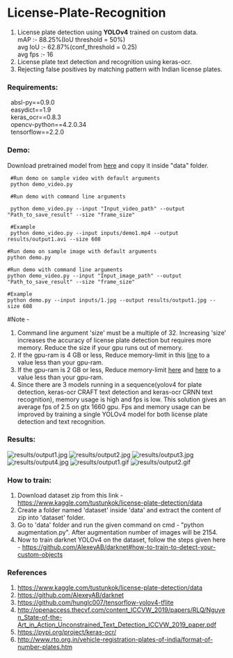# License-Plate-Recognition
1. License plate detection using **YOLOv4** trained on custom data. </br>
  mAP :- 88.25%(IoU threshold = 50%) </br>
  avg IoU :- 62.87%(conf_threshold = 0.25) </br>
  avg fps :- 16 </br>
2. License plate text detection and recognition using keras-ocr. </br>
3. Rejecting false positives by matching pattern with Indian license plates. </br>

### Requirements:
&nbsp; absl-py==0.9.0 </br>
&nbsp; easydict==1.9 </br>
&nbsp; keras_ocr==0.8.3 </br>
&nbsp; opencv-python==4.2.0.34 </br>
&nbsp; tensorflow==2.2.0 </br>

### Demo:
Download pretrained model from [here](https://drive.google.com/file/d/1cAcL8E3segwC10vP404MZBi1sBRv-it-/view?usp=sharing) and copy it inside "data" folder. </br>
<pre><code> #Run demo on sample video with default arguments
 python demo_video.py
 
 #Run demo with command line arguments </br>
 python demo_video.py --input "Input_video_path" --output "Path_to_save_result" --size "frame_size"
 
 #Example
 python demo_video.py --input inputs/demo1.mp4 --output results/output1.avi --size 608 </code></pre>

<pre><code>#Run demo on sample image with default arguments
python demo.py

#Run demo with command line arguments
python demo_video.py --input "Input_image_path" --output "Path_to_save_result" --size "frame_size"

#Example
python demo.py --input inputs/1.jpg --output results/output1.jpg --size 608 </code></pre>

#Note - 
1. Command line argument 'size' must be a multiple of 32. Increasing 'size' increases the accuracy of license plate detection but requires more memory. Reduce the size if your gpu runs out of memory.
2. If the gpu-ram is 4 GB or less, Reduce memory-limit in this [line](https://github.com/keshavoct98/License-Plate-Recognition/blob/be64d2e01e2d1d9ef54fc36dd931a3f9b74a6c82/demo_video.py#L17) to a value less than your gpu-ram.
3. If the gpu-ram is 2 GB or less, Reduce memory-limit [here](https://github.com/keshavoct98/License-Plate-Recognition/blob/be64d2e01e2d1d9ef54fc36dd931a3f9b74a6c82/demo.py#L17) and [here](https://github.com/keshavoct98/License-Plate-Recognition/blob/be64d2e01e2d1d9ef54fc36dd931a3f9b74a6c82/demo_video.py#L17) to a value less than your gpu-ram.
4. Since there are 3 models running in a sequence(yolov4 for plate detection, keras-ocr CRAFT text detection and keras-ocr CRNN text recognition), memory usage is high and fps is low. This solution gives an average fps of 2.5 on gtx 1660 gpu.
Fps and memory usage can be improved by training a single YOLOv4 model for both license plate detection and text recognition.

### Results:
![results/output1.jpg](https://github.com/keshavoct98/License-Plate-Recognition/blob/master/results/output1.jpg)
![results/output2.jpg](https://github.com/keshavoct98/License-Plate-Recognition/blob/master/results/output2.jpg)
![results/output3.jpg](https://github.com/keshavoct98/License-Plate-Recognition/blob/master/results/output3.jpg)
![results/output4.jpg](https://github.com/keshavoct98/License-Plate-Recognition/blob/master/results/output4.jpg)
![results/output1.gif](https://github.com/keshavoct98/License-Plate-Recognition/blob/master/results/output1.gif)
![results/output2.gif](https://github.com/keshavoct98/License-Plate-Recognition/blob/master/results/output2.gif)

### How to train:
1. Download dataset zip from this link - https://www.kaggle.com/tustunkok/license-plate-detection/data
2. Create a folder named 'dataset' inside 'data' and extract the content of zip into 'dataset' folder.
3. Go to 'data' folder and run the given command on cmd - "python augmentation.py". After augmentation number of images will be 2154.
4. Now to train darknet YOLOv4 on the dataset, follow the steps given here - https://github.com/AlexeyAB/darknet#how-to-train-to-detect-your-custom-objects

### References
1. https://www.kaggle.com/tustunkok/license-plate-detection/data </br>
2. https://github.com/AlexeyAB/darknet </br>
3. https://github.com/hunglc007/tensorflow-yolov4-tflite </br>
4. http://openaccess.thecvf.com/content_ICCVW_2019/papers/RLQ/Nguyen_State-of-the-Art_in_Action_Unconstrained_Text_Detection_ICCVW_2019_paper.pdf </br>
5. https://pypi.org/project/keras-ocr/ </br>
6. http://www.rto.org.in/vehicle-registration-plates-of-india/format-of-number-plates.htm
